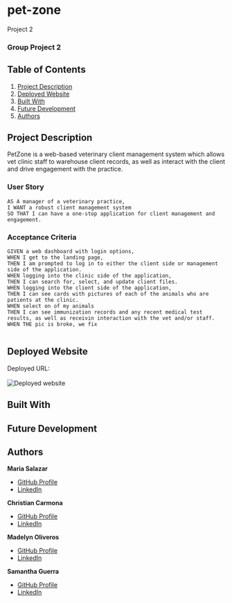 # pet-zone
Project 2
### Group Project 2

## Table of Contents
1. [Project Description](#project-description)
2. [Deployed Website](#deployed-website)
3. [Built With](#built-with)
4. [Future Development](#future-development)
5. [Authors](#authors)

## Project Description
PetZone is a web-based veterinary client management system which allows vet clinic staff to warehouse client records, as well as interact with the client and drive engagement with the practice.

### User Story
```
AS A manager of a veterinary practice,
I WANT a robust client management system
SO THAT I can have a one-stop application for client management and engagement.
```
### Acceptance Criteria
```
GIVEN a web dashboard with login options,
WHEN I get to the landing page,
THEN I am prompted to log in to either the client side or management side of the application.
WHEN logging into the clinic side of the application,
THEN I can search for, select, and update client files.
WHEN logging into the client side of the application,
THEN I can see cards with pictures of each of the animals who are patients at the clinic.
WHEN select on of my animals
THEN I can see immunization records and any recent medical test results, as well as receivin interaction with the vet and/or staff.
WHEN THE pic is broke, we fix


```

## Deployed Website
Deployed URL: <br/><br/>
![Deployed website](#)

## Built With

## Future Development

## Authors
**Maria Salazar**
- [GitHub Profile](https://github.com/christys122/)
- [LinkedIn](https://linkedin.com/in/christy-salazar-719a1849)

**Christian Carmona**
- [GitHub Profile](https://github.com/C4RMONA/)
- [LinkedIn](https://linkedin.com/in/christian-carmona-b01547103)

**Madelyn Oliveros**
- [GitHub Profile](https://github.com/mcoliveros1202)
- [LinkedIn](https://linkedin.com/in/madelynoliveros)

**Samantha Guerra**
- [GitHub Profile](https://github.com/Sam-Antics)
- [LinkedIn](https://www.linkedin.com/in/seguerra/)
